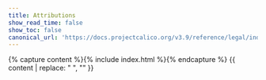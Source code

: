 ```yaml
---
title: Attributions
show_read_time: false
show_toc: false
canonical_url: 'https://docs.projectcalico.org/v3.9/reference/legal/index'
---
```


{% capture content %}{% include index.html %}{% endcapture %}
{{ content | replace: "    ", "" }}